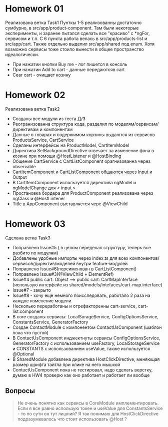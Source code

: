 # Homework 01
Реализована ветка Task1
Пунткы 1-5 реализованны достаточно сумбурно, в src/app/product-component. 
Там были некоторые эксперименты, и заранее пытался сделать все "красиво" с *ngFor, сервисом и т.п.
С 6 пункта работа велась в src/app/products-list и src/app/cart. Также отдельно выделил src/app/shared  под enum. Хотя возможно сервисы тоже стоило вынести в общее пространство идеалогически.

- При нажатии кнопки Buy me - лог пишется в консоль
- При нажатии Add to cart - данные передаютсяв cart
- Cear cart - очищает козину

# Homework 02
Реализована ветка Task2
- Созданы все модули из теста Д/З
- Реогранизованна структура кода, разделил по моделям/сервисам/директивам и компонентам
- Данные о товарах и содержимом корзины выдаются из сервисов ProductsService, CartService
- Сделаны интерфейсы на ProductModel, CartItemModel
- Директива SetBackgroundDirective отвечает за изменение фона в козине при помощи @HostListener и @HostBinding
- Общение CartService с CartListComponent орагнизованна через observable
- CartItemComponent и CartListComponent общаются через Input и Output
- В CartItemComponent используется директива ngModel и ngModelChange для < input >
- Простановка бордера для ProductComponent реализована через ngClass и @HostLintener
- Title в AppComponent выставляется чере @ViewChild

# Homework 03
Сделана ветка Task3
- Поправлено Issue#5 ( в целом переделал структуру, теперь все разбито по  модулям)
- Добавлены удобные импорты через index.ts для всех компонентов/сервисов/директив/моделей внутри feature-модулей
- Поправлено Issue#6(переименован в CartListComponent)
- Поправлено Issue#3(@ViewChild + ElementRef)
- Issue#4 public cart: Object ==> public cart: CartMapInterface (использую интерфейс из shared/models/intefaces/cart-map.interface)
- Issue#7 - закрыто
- Issue#8 - хочу еще немного поисследовать, работало 2 раза на каждое изменение модели.
- Несколько переработаны и отрефакторенны cart-service, cart-list.component
- В core созданы сервисы: LocalSorageService, ConfigOptionsService, ConstantsService, GeneratorFactory
- Создан ContactModule с компонентом ContactUsComponent (шаблон пока что пустой)
- В ContactUsComponent инджектнуты сервисы ConfigOptionsService, GeneratorFactory с использованием useFactory, LocalStorageService и CONSTANTS с использованием useValue,
также используется @Optional
- В SharedModule добавлена директива HostClickDirective, меняющая размер шрифта тайтла при клике на него мышкой
- ContuctUsComponent пока не тестировал, надо сделать верстку, думаю в HW4 проверю как оно работает и работает ли вообще


## Вопросы
> Не очень понятно как сервисы в CoreModule имплементировать. 
> Если я все равно использую токен и useValue для ConstantsService - то по сути он тут лишний?
> Я так понимаю для HostClickDirective подразумевалось что стоит использовать @Host ?

